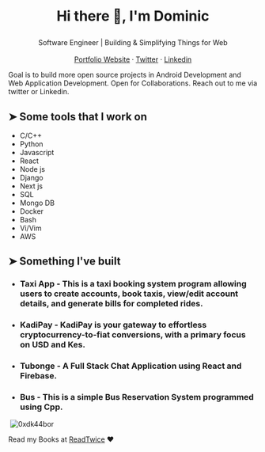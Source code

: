 # <p align="center">Hi there 👋, I'm Dominic</p>
<p align="center">
  Software Engineer | Building & Simplifying Things for Web
    <br />
    <br />
    <a href="https://dominicbor.me" target="_blank">Portfolio Website</a>
    ·
    <a href="https://twitter.com/KDominicBor" target="_blank">Twitter</a>
    ·
    <a href="https://linkedin.com/in/dominicbor" target="_blank">Linkedin</a>
  </p>

Goal is to build more open source projects in Android Development and Web Application Development. Open for Collaborations. Reach out to me via twitter or Linkedin.
    
## ➤ Some tools that I work on
- C/C++
- Python
- Javascript
- React
- Node js
- Django
- Next js
- SQL
- Mongo DB
- Docker
- Bash
- Vi/Vim
- AWS

## ➤ Something I've built
- ### Taxi App - This is a taxi booking system program allowing users to create accounts, book taxis, view/edit account details, and generate bills for completed rides.
- ### KadiPay - KadiPay is your gateway to effortless cryptocurrency-to-fiat conversions, with a primary focus on USD and Kes.
- ### Tubonge - A Full Stack Chat Application using React and Firebase.
- ### Bus - This is a simple Bus Reservation System programmed using Cpp. 


<p>&nbsp;<img src="https://github-readme-stats.vercel.app/api?username=0xdk44bor&show_icons=true&locale=en" alt="0xdk44bor" /></p>
    

Read my Books at  [ReadTwice](https://www.readthistwice.com/sirbor/my-reads) ❤️

